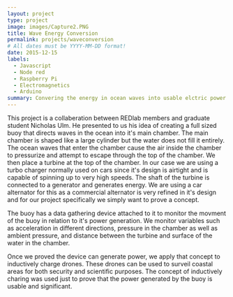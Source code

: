 ```yaml
---
layout: project
type: project
image: images/Capture2.PNG
title: Wave Energy Conversion
permalink: projects/waveconversion
# All dates must be YYYY-MM-DD format!
date: 2015-12-15
labels:
  - Javascript
  - Node red
  - Raspberry Pi
  - Electromagnetics
  - Arduino
summary: Convering the energy in ocean waves into usable elctric power that can be used to charge drones.
---
```

This project is a collaberation between REDlab members and graduate student Nicholas Ulm.  He presented to us his idea of creating a full sized buoy that directs waves in the ocean into it's main chamber.  The main chamber is shaped like a large cylinder but the water does not fill it entirely.  The ocean waves that enter the chamber cause the air inside the chamber to pressurize and attempt to escape through the top of the chamber.  We then place a turbine at the top of the chamber.  In our case we are using a turbo charger normally used on cars since it's design is airtight and is capable of spinning up to very high speeds.  The shaft of the turbine is connected to a generator and generates energy.  We are using a car alternator for this as a commercial alternator is very refined in it's design and for our project specifically we simply want to prove a concept.

The buoy has a data gathering device attached to it to monitor the movment of the buoy in relation to it's power generation.  We monitor variables such as acceleration in different directions, pressure in the chamber as well as ambient pressure, and distance between the turbine and surface of the water in the chamber.

Once we proved the device can generate power, we apply that concept to inductively charge drones.  These drones can be used to surveil coastal areas for both security and scientific purposes.  The concept of inductively charing was used just to prove that the power generated by the buoy is usable and significant.

